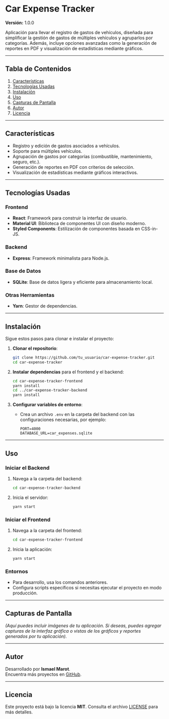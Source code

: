 
# **Car Expense Tracker**

**Versión:** 1.0.0

Aplicación para llevar el registro de gastos de vehículos, diseñada para simplificar la gestión de gastos de múltiples vehículos y agruparlos por categorías. Además, incluye opciones avanzadas como la generación de reportes en PDF y visualización de estadísticas mediante gráficos.

---

## **Tabla de Contenidos**
1. [Características](#características)
2. [Tecnologías Usadas](#tecnologías-usadas)
3. [Instalación](#instalación)
4. [Uso](#uso)
5. [Capturas de Pantalla](#capturas-de-pantalla)
6. [Autor](#autor)
7. [Licencia](#licencia)

---

## **Características**
- Registro y edición de gastos asociados a vehículos.
- Soporte para múltiples vehículos.
- Agrupación de gastos por categorías (combustible, mantenimiento, seguro, etc.).
- Generación de reportes en PDF con criterios de selección.
- Visualización de estadísticas mediante gráficos interactivos.

---

## **Tecnologías Usadas**
### **Frontend**
- **React**: Framework para construir la interfaz de usuario.
- **Material UI**: Biblioteca de componentes UI con diseño moderno.
- **Styled Components**: Estilización de componentes basada en CSS-in-JS.

### **Backend**
- **Express**: Framework minimalista para Node.js.

### **Base de Datos**
- **SQLite**: Base de datos ligera y eficiente para almacenamiento local.

### **Otras Herramientas**
- **Yarn**: Gestor de dependencias.

---

## **Instalación**
Sigue estos pasos para clonar e instalar el proyecto:

1. **Clonar el repositorio**:
   ```bash
   git clone https://github.com/tu_usuario/car-expense-tracker.git
   cd car-expense-tracker
   ```

2. **Instalar dependencias** para el frontend y el backend:
   ```bash
   cd car-expense-tracker-frontend
   yarn install
   cd ../car-expense-tracker-backend
   yarn install
   ```

3. **Configurar variables de entorno**:
   - Crea un archivo `.env` en la carpeta del backend con las configuraciones necesarias, por ejemplo:
     ```env
     PORT=4000
     DATABASE_URL=car_expenses.sqlite
     ```

---

## **Uso**

### **Iniciar el Backend**
1. Navega a la carpeta del backend:
   ```bash
   cd car-expense-tracker-backend
   ```
2. Inicia el servidor:
   ```bash
   yarn start
   ```

### **Iniciar el Frontend**
1. Navega a la carpeta del frontend:
   ```bash
   cd car-expense-tracker-frontend
   ```
2. Inicia la aplicación:
   ```bash
   yarn start
   ```

### **Entornos**
- Para desarrollo, usa los comandos anteriores.
- Configura scripts específicos si necesitas ejecutar el proyecto en modo producción.

---

## **Capturas de Pantalla**
*(Aquí puedes incluir imágenes de tu aplicación. Si deseas, puedes agregar capturas de la interfaz gráfica o vistas de los gráficos y reportes generados por tu aplicación).*

---

## **Autor**
Desarrollado por **Ismael Marot**.  
Encuentra más proyectos en [GitHub](https://github.com/tu_usuario).

---

## **Licencia**
Este proyecto está bajo la licencia **MIT**. Consulta el archivo [LICENSE](LICENSE) para más detalles.

